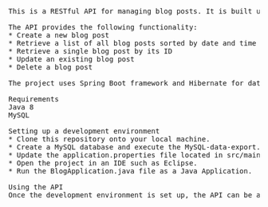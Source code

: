 <pre>
This is a RESTful API for managing blog posts. It is built using Java 8 and MySQL database.

The API provides the following functionality:
* Create a new blog post
* Retrieve a list of all blog posts sorted by date and time created (newest first)
* Retrieve a single blog post by its ID
* Update an existing blog post
* Delete a blog post

The project uses Spring Boot framework and Hibernate for data persistence. It also handles exceptions gracefully.

Requirements
Java 8
MySQL

Setting up a development environment
* Clone this repository onto your local machine.
* Create a MySQL database and execute the MySQL-data-export.sql script to create the necessary tables.
* Update the application.properties file located in src/main/resources with your MySQL database credentials.
* Open the project in an IDE such as Eclipse.
* Run the BlogApplication.java file as a Java Application.

Using the API
Once the development environment is set up, the API can be accessed through a REST client such as Postman.
</pre>
